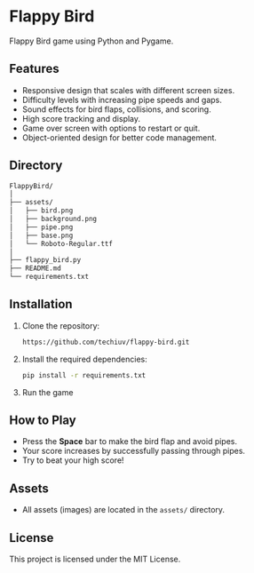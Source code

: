 # Flappy Bird 

Flappy Bird game using Python and Pygame.

## Features

- Responsive design that scales with different screen sizes.
- Difficulty levels with increasing pipe speeds and gaps.
- Sound effects for bird flaps, collisions, and scoring.
- High score tracking and display.
- Game over screen with options to restart or quit.
- Object-oriented design for better code management.

## Directory 
```bash
FlappyBird/
│
├── assets/
│   ├── bird.png
│   ├── background.png
│   ├── pipe.png
│   ├── base.png
│   └── Roboto-Regular.ttf
│
├── flappy_bird.py
├── README.md
└── requirements.txt

```
## Installation

1. Clone the repository:
   
   ```bash
   https://github.com/techiuv/flappy-bird.git
   ```

2. Install the required dependencies:
   ```bash
   pip install -r requirements.txt 
   ```


3. Run the game



## How to Play

- Press the **Space** bar to make the bird flap and avoid pipes.
- Your score increases by successfully passing through pipes.
- Try to beat your high score!

## Assets

- All assets (images) are located in the `assets/` directory.

## License

This project is licensed under the MIT License.

